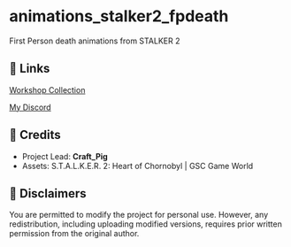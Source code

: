 # animations_stalker2_fpdeath
 First Person death animations from STALKER 2

## 🔽 Links
[Workshop Collection](https://steamcommunity.com/sharedfiles/filedetails/?id=3548606968)

[My Discord](https://discord.gg/2vwdkHzcYv)

## 🔽 Credits
- Project Lead: **Craft_Pig**
- Assets: S.T.A.L.K.E.R. 2: Heart of Chornobyl | GSC Game World

## 🔽 Disclaimers
You are permitted to modify the project for personal use. However, any redistribution, including uploading modified versions, requires prior written permission from the original author.
